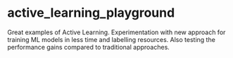 # active_learning_playground
Great examples of Active Learning. Experimentation with new approach for training ML models in less time and labelling resources. Also testing the performance gains compared to traditional approaches.
